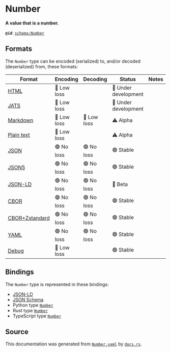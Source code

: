 # Number

**A value that is a number.**

**`@id`**: [`schema:Number`](https://schema.org/Number)

## Formats

The `Number` type can be encoded (serialized) to, and/or decoded (deserialized) from, these formats:

| Format                                                                                             | Encoding      | Decoding      | Status                 | Notes |
| -------------------------------------------------------------------------------------------------- | ------------- | ------------- | ---------------------- | ----- |
| [HTML](https://github.com/stencila/stencila/blob/main/docs/reference/formats/html.md)              | 🔷 Low loss    |               | 🚧 Under development    |       |
| [JATS](https://github.com/stencila/stencila/blob/main/docs/reference/formats/jats.md)              | 🔷 Low loss    |               | 🚧 Under development    |       |
| [Markdown](https://github.com/stencila/stencila/blob/main/docs/reference/formats/markdown.md)      | 🔷 Low loss    | 🔷 Low loss    | ⚠️ Alpha               |       |
| [Plain text](https://github.com/stencila/stencila/blob/main/docs/reference/formats/text.md)        | 🔷 Low loss    |               | ⚠️ Alpha               |       |
| [JSON](https://github.com/stencila/stencila/blob/main/docs/reference/formats/json.md)              | 🟢 No loss     | 🟢 No loss     | 🟢 Stable               |       |
| [JSON5](https://github.com/stencila/stencila/blob/main/docs/reference/formats/json5.md)            | 🟢 No loss     | 🟢 No loss     | 🟢 Stable               |       |
| [JSON-LD](https://github.com/stencila/stencila/blob/main/docs/reference/formats/jsonld.md)         | 🟢 No loss     | 🟢 No loss     | 🔶 Beta                 |       |
| [CBOR](https://github.com/stencila/stencila/blob/main/docs/reference/formats/cbor.md)              | 🟢 No loss     | 🟢 No loss     | 🟢 Stable               |       |
| [CBOR+Zstandard](https://github.com/stencila/stencila/blob/main/docs/reference/formats/cborzst.md) | 🟢 No loss     | 🟢 No loss     | 🟢 Stable               |       |
| [YAML](https://github.com/stencila/stencila/blob/main/docs/reference/formats/yaml.md)              | 🟢 No loss     | 🟢 No loss     | 🟢 Stable               |       |
| [Debug](https://github.com/stencila/stencila/blob/main/docs/reference/formats/debug.md)            | 🔷 Low loss    |               | 🟢 Stable               |       |

## Bindings

The `Number` type is represented in these bindings:

- [JSON-LD](https://stencila.org/Number.jsonld)
- [JSON Schema](https://stencila.org/Number.schema.json)
- Python type [`Number`](https://github.com/stencila/stencila/blob/main/python/python/stencila/types/number.py)
- Rust type [`Number`](https://github.com/stencila/stencila/blob/main/rust/schema/src/types/number.rs)
- TypeScript type [`Number`](https://github.com/stencila/stencila/blob/main/typescript/src/types/Number.ts)

## Source

This documentation was generated from [`Number.yaml`](https://github.com/stencila/stencila/blob/main/schema/Number.yaml) by [`docs.rs`](https://github.com/stencila/stencila/blob/main/rust/schema-gen/src/docs.rs).